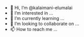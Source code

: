 - 👋 Hi, I’m @kalaimani-elumalai
- 👀 I’m interested in ...
- 🌱 I’m currently learning ...
- 💞️ I’m looking to collaborate on ...
- 📫 How to reach me ...

<!---
kalaimani-elumalai/kalaimani-elumalai is a ✨ special ✨ repository because its `README.md` (this file) appears on your GitHub profile.
You can click the Preview link to take a look at your changes.
--->
